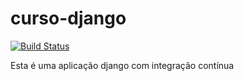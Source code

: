 # curso-django

[![Build Status](https://travis-ci.com/felipeapellegrini/curso-django.svg?branch=main)](https://travis-ci.com/felipeapellegrini/curso-django)

Esta é uma aplicação django com integração contínua